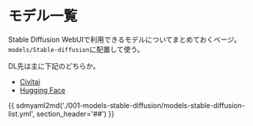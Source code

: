 # モデル一覧
Stable Diffusion WebUIで利用できるモデルについてまとめておくページ。`models/Stable-diffusion`に配置して使う。

DL先は主に下記のどちらか。

- [Civitai](https://civitai.com/)
- [Hugging Face](https://huggingface.co/)

{{ sdmyaml2md('./001-models-stable-diffusion/models-stable-diffusion-list.yml', section_header='##') }}

